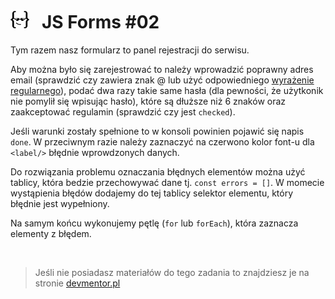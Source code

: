 # ![](../assets/img/logo-readme2.jpg) &nbsp; JS Forms #02

Tym razem nasz formularz to panel rejestracji do serwisu.

Aby można było się zarejestrować to należy wprowadzić poprawny adres email (sprawdzić czy zawiera znak @ lub użyć odpowiedniego [wyrażenie regularnego](https://developer.mozilla.org/en-US/docs/Web/JavaScript/Guide/Regular_Expressions)), podać dwa razy takie same hasła (dla pewności, że użytkonik nie pomylił się wpisując hasło), które są dłuższe niż 6 znaków oraz zaakceptować regulamin (sprawdzić czy jest `checked`).

Jeśli warunki zostały spełnione to w konsoli powinien pojawić się napis `done`. W przeciwnym razie należy zaznaczyć na czerwono kolor font-u dla `<label/>` błędnie wprowdzonych danych.

Do rozwiązania problemu oznaczania błędnych elementów można użyć tablicy, która bedzie przechowywać dane tj. `const errors = []`. W momecie wystąpienia błędów dodajemy do tej tablicy selektor elementu, który błędnie jest wypełniony.

Na samym końcu wykonujemy pętlę (`for` lub `forEach`), która zaznacza elementy z błędem.

&nbsp;

> Jeśli nie posiadasz materiałów do tego zadania to znajdziesz je na stronie [devmentor.pl](https://devmentor.pl)